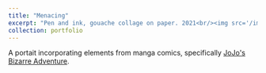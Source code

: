 ```yaml
---
title: "Menacing"
excerpt: "Pen and ink, gouache collage on paper. 2021<br/><img src='/images/Menacing.jpg'>"
collection: portfolio
---
```


A portait incorporating elements from manga comics, specifically [JoJo's Bizarre Adventure](https://en.wikipedia.org/wiki/JoJo%27s_Bizarre_Adventure). 
